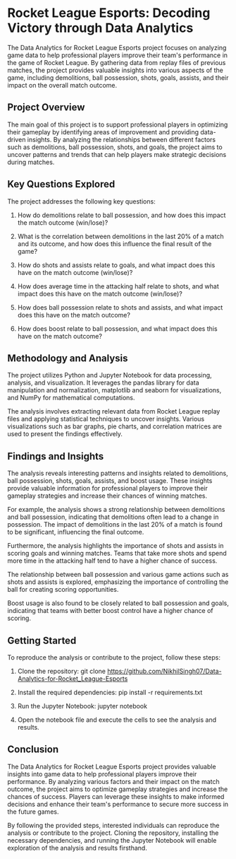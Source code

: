 
# Rocket League Esports: Decoding Victory through Data Analytics

The Data Analytics for Rocket League Esports project focuses on analyzing game data to help professional players improve their team's performance in the game of Rocket League. By gathering data from replay files of previous matches, the project provides valuable insights into various aspects of the game, including demolitions, ball possession, shots, goals, assists, and their impact on the overall match outcome.


## Project Overview

The main goal of this project is to support professional players in optimizing their gameplay by identifying areas of improvement and providing data-driven insights. By analyzing the relationships between different factors such as demolitions, ball possession, shots, and goals, the project aims to uncover patterns and trends that can help players make strategic decisions during matches.
## Key Questions Explored

The project addresses the following key questions:

1. How do demolitions relate to ball possession, and how does this impact the match outcome (win/lose)?

2. What is the correlation between demolitions in the last 20% of a match and its outcome, and how does this influence the final result of the game?

3. How do shots and assists relate to goals, and what impact does this have on the match outcome (win/lose)?

4. How does average time in the attacking half relate to shots, and what impact does this have on the match outcome (win/lose)?

5. How does ball possession relate to shots and assists, and what impact does this have on the match outcome?

6. How does boost relate to ball possession, and what impact does this have on the match outcome?
## Methodology and Analysis

The project utilizes Python and Jupyter Notebook for data processing, analysis, and visualization. It leverages the pandas library for data manipulation and normalization, matplotlib and seaborn for visualizations, and NumPy for mathematical computations.

The analysis involves extracting relevant data from Rocket League replay files and applying statistical techniques to uncover insights. Various visualizations such as bar graphs, pie charts, and correlation matrices are used to present the findings effectively.


## Findings and Insights

The analysis reveals interesting patterns and insights related to demolitions, ball possession, shots, goals, assists, and boost usage. These insights provide valuable information for professional players to improve their gameplay strategies and increase their chances of winning matches.

For example, the analysis shows a strong relationship between demolitions and ball possession, indicating that demolitions often lead to a change in possession. The impact of demolitions in the last 20% of a match is found to be significant, influencing the final outcome.

Furthermore, the analysis highlights the importance of shots and assists in scoring goals and winning matches. Teams that take more shots and spend more time in the attacking half tend to have a higher chance of success.

The relationship between ball possession and various game actions such as shots and assists is explored, emphasizing the importance of controlling the ball for creating scoring opportunities.

Boost usage is also found to be closely related to ball possession and goals, indicating that teams with better boost control have a higher chance of scoring.
## Getting Started

To reproduce the analysis or contribute to the project, follow these steps:

1. Clone the repository: git clone https://github.com/NikhilSingh07/Data-Analytics-for-Rocket_League-Esports

2. Install the required dependencies: pip install -r requirements.txt

3. Run the Jupyter Notebook: jupyter notebook

4. Open the notebook file and execute the cells to see the analysis and results.
## Conclusion

The Data Analytics for Rocket League Esports project provides valuable insights into game data to help professional players improve their performance. By analyzing various factors and their impact on the match outcome, the project aims to optimize gameplay strategies and increase the chances of success. Players can leverage these insights to make informed decisions and enhance
their team's performance to secure more success in the future games.

By following the provided steps, interested individuals can reproduce the analysis or contribute to the project. Cloning the repository, installing the necessary dependencies, and running the Jupyter Notebook will enable exploration of the analysis and results firsthand.




